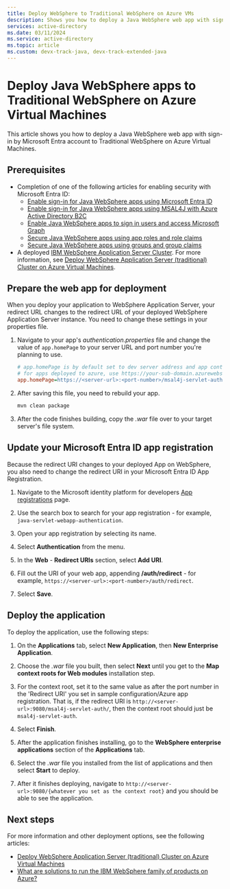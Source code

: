 ```yaml
---
title: Deploy WebSphere to Traditional WebSphere on Azure VMs
description: Shows you how to deploy a Java WebSphere web app with sign-in by Microsoft Entra account to Traditional WebSphere on Azure Virtual Machines.
services: active-directory
ms.date: 03/11/2024
ms.service: active-directory
ms.topic: article
ms.custom: devx-track-java, devx-track-extended-java
---
```


# Deploy Java WebSphere apps to Traditional WebSphere on Azure Virtual Machines

This article shows you how to deploy a Java WebSphere web app with sign-in by Microsoft Entra account to Traditional WebSphere on Azure Virtual Machines.

## Prerequisites

- Completion of one of the following articles for enabling security with Microsoft Entra ID:
  - [Enable sign-in for Java WebSphere apps using Microsoft Entra ID](enable-java-websphere-webapp-authentication-entra-id.md)
  - [Enable sign-in for Java WebSphere apps using MSAL4J with Azure Active Directory B2C](enable-java-websphere-webapp-authentication-azure-ad-b2c.md)
  - [Enable Java WebSphere apps to sign in users and access Microsoft Graph](enable-java-websphere-webapp-authorization-entra-id.md)
  - [Secure Java WebSphere apps using app roles and role claims](enable-java-websphere-webapp-authorization-role-entra-id.md)
  - [Secure Java WebSphere apps using groups and group claims](enable-java-websphere-webapp-authorization-group-entra-id.md)
- A deployed [IBM WebSphere Application Server Cluster](https://aka.ms/websphere-on-azure-portal). For more information, see [Deploy WebSphere Application Server (traditional) Cluster on Azure Virtual Machines](../ee/traditional-websphere-application-server-virtual-machines.md).

## Prepare the web app for deployment

When you deploy your application to WebSphere Application Server, your redirect URL changes to the redirect URL of your deployed WebSphere Application Server instance. You need to change these settings in your properties file.

1. Navigate to your app's *authentication.properties* file and change the value of `app.homePage` to your server URL and port number you're planning to use.

   ```ini
   # app.homePage is by default set to dev server address and app context path on the server
   # for apps deployed to azure, use https://your-sub-domain.azurewebsites.net
   app.homePage=https://<server-url>:<port-number>/msal4j-servlet-auth/
   ```

1. After saving this file, you need to rebuild your app.

   ```bash
   mvn clean package
   ```

1. After the code finishes building, copy the *.war* file over to your target server's file system.

## Update your Microsoft Entra ID app registration

Because the redirect URI changes to your deployed App on WebSphere, you also need to change the redirect URI in your Microsoft Entra ID App Registration.

1. Navigate to the Microsoft identity platform for developers [App registrations](https://go.microsoft.com/fwlink/?linkid=2083908) page.

1. Use the search box to search for your app registration - for example, `java-servlet-webapp-authentication`.

1. Open your app registration by selecting its name.

1. Select **Authentication** from the menu.

1. In the **Web** - **Redirect URIs** section, select **Add URI**.

1. Fill out the URI of your web app, appending **/auth/redirect** - for example, `https://<server-url>:<port-number>/auth/redirect`.

1. Select **Save**.

## Deploy the application

To deploy the application, use the following steps:

1. On the **Applications** tab, select **New Application**, then **New Enterprise Application**.

1. Choose the *.war* file you built, then select **Next** until you get to the **Map context roots for Web modules** installation step.

1. For the context root, set it to the same value as after the port number in the 'Redirect URI' you set in sample configuration/Azure app registration. That is, if the redirect URI is `http://<server-url>:9080/msal4j-servlet-auth/`, then the context root should just be `msal4j-servlet-auth`.

1. Select **Finish**.

1. After the application finishes installing, go to the **WebSphere enterprise applications** section of the **Applications** tab.

1. Select the *.war* file you installed from the list of applications and then select **Start** to deploy.

1. After it finishes deploying, navigate to `http://<server-url>:9080/{whatever you set as the context root}` and you should be able to see the application.

## Next steps

For more information and other deployment options, see the following articles:

- [Deploy WebSphere Application Server (traditional) Cluster on Azure Virtual Machines](../ee/traditional-websphere-application-server-virtual-machines.md)
- [What are solutions to run the IBM WebSphere family of products on Azure?](../ee/websphere-family.md)
